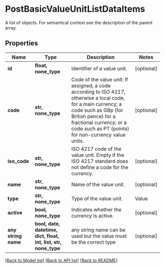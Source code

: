 # PostBasicValueUnitListDataItems

A list of objects. For semantical context see the description of the parent array.

## Properties
Name | Type | Description | Notes
------------ | ------------- | ------------- | -------------
**id** | **float, none_type** | Identifier of a value unit. | [optional] 
**code** | **str, none_type** | Code of the value unit: If assigned, a code according to ISO 4217, otherwise a local code, for a main currency; a code such as GBp (for British pence) for a fractional currency; or a code such as PT (points) for non-currency value units. | [optional] 
**iso_code** | **str, none_type** | ISO 4217 code of the value unit. Empty if the ISO 4217 standard does not define a code for the currency. | [optional] 
**name** | **str, none_type** | Name of the value unit. | [optional] 
**type** | **str, none_type** | Type of the value unit. | Value | Description | | --- | --- | | main | Main currency. | | fractional | Fractional currency. | | alternative | Alternative value unit. |   | [optional] 
**active** | **bool, none_type** | Indicates whether the currency is active. | [optional] 
**any string name** | **bool, date, datetime, dict, float, int, list, str, none_type** | any string name can be used but the value must be the correct type | [optional]

[[Back to Model list]](../README.md#documentation-for-models) [[Back to API list]](../README.md#documentation-for-api-endpoints) [[Back to README]](../README.md)


